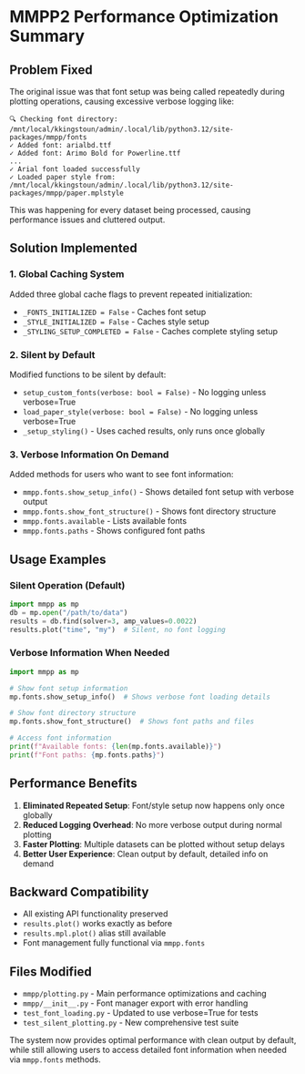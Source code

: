 # MMPP2 Performance Optimization Summary

## Problem Fixed
The original issue was that font setup was being called repeatedly during plotting operations, causing excessive verbose logging like:

```
🔍 Checking font directory: /mnt/local/kkingstoun/admin/.local/lib/python3.12/site-packages/mmpp/fonts
✓ Added font: arialbd.ttf
✓ Added font: Arimo Bold for Powerline.ttf
...
✓ Arial font loaded successfully
✓ Loaded paper style from: /mnt/local/kkingstoun/admin/.local/lib/python3.12/site-packages/mmpp/paper.mplstyle
```

This was happening for every dataset being processed, causing performance issues and cluttered output.

## Solution Implemented

### 1. Global Caching System
Added three global cache flags to prevent repeated initialization:
- `_FONTS_INITIALIZED = False` - Caches font setup
- `_STYLE_INITIALIZED = False` - Caches style setup  
- `_STYLING_SETUP_COMPLETED = False` - Caches complete styling setup

### 2. Silent by Default
Modified functions to be silent by default:
- `setup_custom_fonts(verbose: bool = False)` - No logging unless verbose=True
- `load_paper_style(verbose: bool = False)` - No logging unless verbose=True
- `_setup_styling()` - Uses cached results, only runs once globally

### 3. Verbose Information On Demand
Added methods for users who want to see font information:
- `mmpp.fonts.show_setup_info()` - Shows detailed font setup with verbose output
- `mmpp.fonts.show_font_structure()` - Shows font directory structure
- `mmpp.fonts.available` - Lists available fonts
- `mmpp.fonts.paths` - Shows configured font paths

## Usage Examples

### Silent Operation (Default)
```python
import mmpp as mp
db = mp.open("/path/to/data")
results = db.find(solver=3, amp_values=0.0022)
results.plot("time", "my")  # Silent, no font logging
```

### Verbose Information When Needed
```python
import mmpp as mp

# Show font setup information
mp.fonts.show_setup_info()  # Shows verbose font loading details

# Show font directory structure
mp.fonts.show_font_structure()  # Shows font paths and files

# Access font information
print(f"Available fonts: {len(mp.fonts.available)}")
print(f"Font paths: {mp.fonts.paths}")
```

## Performance Benefits
1. **Eliminated Repeated Setup**: Font/style setup now happens only once globally
2. **Reduced Logging Overhead**: No more verbose output during normal plotting
3. **Faster Plotting**: Multiple datasets can be plotted without setup delays
4. **Better User Experience**: Clean output by default, detailed info on demand

## Backward Compatibility
- All existing API functionality preserved
- `results.plot()` works exactly as before
- `results.mpl.plot()` alias still available
- Font management fully functional via `mmpp.fonts`

## Files Modified
- `mmpp/plotting.py` - Main performance optimizations and caching
- `mmpp/__init__.py` - Font manager export with error handling
- `test_font_loading.py` - Updated to use verbose=True for tests
- `test_silent_plotting.py` - New comprehensive test suite

The system now provides optimal performance with clean output by default, while still allowing users to access detailed font information when needed via `mmpp.fonts` methods.
